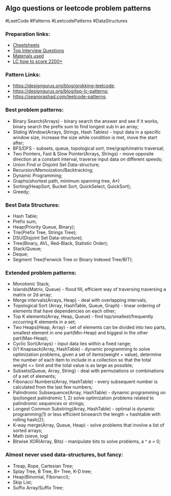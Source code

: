 
## Algo questions or leetcode problem patterns

#LeetCode #Patterns #LeetcodePatterns #DataStructures

### Preparation links:
- [Cheetsheets](https://leetcode.com/explore/interview/card/cheatsheets/)
- [Top Interview Questions](https://leetcode.com/explore/interview/card/top-interview-questions-medium/)
- [Materials used](https://github.com/Pilipets/CsMaterials)
- [LC how to score 2200+](https://leetcode.com/discuss/study-guide/1965086/How-to-practice-for-2200%2B-rating-in-LC)

### Pattern Links:
- https://designgurus.org/blog/grokking-leetcode;
- https://designgurus.org/blog/top-lc-patterns;
- https://seanprashad.com/leetcode-patterns;

### Best problem patterns:
- Binary Search(Arrays) - binary search the answer and see if it works, binary search the prefix sum to find longest sub in an array;
- Sliding Window(Arrays, Strings, Hash Tables) - input data in a specific window size, increase the size while condition is met, move the start after;
- BFS/DFS - subsets, queue, topological sort, tree/graph/matrix traversal;
- Two Pointers, Fast & Slow Pointer(Arrays, Strings) - move opposite direction at a constant interval, traverse input data on different speeds;
- Union Find or Disjoint Set Data-structure;
- Recursion/Memoization/Backtracking;
- Dynamic Programming;
- Graphs(shortest path, minimum spanning tree, A*)
- Sorting(HeapSort, Bucket Sort, QuickSelect, QuickSort);
- Greedy;

### Best Data Structures:
- Hash Table;
- Prefix sum;
- Heap(Priority Queue, Binary);
- Trie(Prefix Tree, Strings Tree);
- DSU(Disjoint Set Data-structure);
- Tree(Binary, AVL, Red-Black, Statistic Order);
- Stack/Queue;
- Deque;
- Segment Tree(Fenwick Tree or Binary Indexed Tree/BIT);

### Extended problem patterns:
- Monotonic Stack;
- Islands(Matrix, Queue) - flood fill, efficient way of traversing traversing a matrix or 2d array;
- Merge intervals(Arrays, Heap) - deal with overlapping intervals;
- Topological Sort (Array, HashTable, Queue, Graph) - linear ordering of elements that have dependencies on each other;
- Top K elements(Array, Heap, Queue) - find top/smallest/frequently occurring K elements in a set;
- Two Heaps(Heap, Array) - set of elements can be divided into two parts, smallest element in one part(Min-Heap) and biggest in the other part(Max-Heap);
- Cyclic Sort(Arrays) - input data lies within a fixed range;
- 0/1 Knapsack(Array, HashTable) - dynamic programming to solve optimization problems, given a set of items(weight + value), determine the number of each item to include in a collection so that the total weight <= limit and the total value is as large as possible;
- Subsets(Queue, Array, String) - deal with permutations or combinations of a set of elements;
- Fibonacci Numbers(Array, HashTable) - every subsequent number is calculated from the last few numbers;
- Palindromic Subsequence(Array, HashTable) - dynamic programming on lps(longest palindromic  1, 2) solve optimization problems related to palindromic sequences or strings;
- Longest Common Substring(Array, HashTable) - optimal is dynamic programming(1) or less efficient binsearch the length + hashtable with rolling hash(2);
- K-way merge(Array, Queue, Heap) - solve problems that involve a list of sorted arrays;
- Math (sieve, log)
- Bitwise XOR(Array, Bits) - manipulate bits to solve problems, a ^ a = 0;

### Almost never used data-structures, but fancy:
- Treap, Rope, Cartesian Tree;
- Splay Tree, B Tree, B+ Tree, K-D tree;
- Heap(Binomial, Fibonacci);
- Skip List;
- Suffix Array/Suffix Tree;
